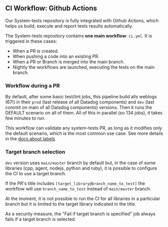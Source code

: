 ## CI Workflow: Github Actions

Our System-tests repository is fully integrated with Github Actions, which helps us build, execute and report tests results automatically.

The System-tests repository contains **one main workflow**: `ci.yml`. It is triggered in these cases:

- When a PR is created.
- When pushing a code into an existing PR.
- When a PR or Branch is merged into the main branch.
- Nightly the workflows are launched, executing the tests on the main branch.

### Workflow during a PR

By default, after some basic test/lint jobs, this pipeline build alls weblogs (67!) in their `prod` (last release of all Datadog components) and `dev` (last commit on main of all Datadog components) versions. Then it runs the DEFAULT scenario on all of them. All of this in parallel (so 134 jobs), it takes few minutes to run.

This workflow can validate any system-tests PR, as long as it modifies only the default scenario, which is the most common use case. See more details in the [docs about labels](./labels)

### Target branch selection
`dev` version uses `main/master` branch by default but, in the case of some libraries (cpp, agent, nodejs, python and ruby), it is possible to configure the CI to use a target branch.

If the PR's title includes `[target_library@branch_name_to_test]` the workflow will use `branch_name_to_test` instead of `main/master` branch.

At the moment, it is not possible to run the CI for all libraries in a particular branch but it is limited to the target library indicated in the title.

As a security measure, the "Fail if target branch is specified" job always fails if a target branch is selected.

